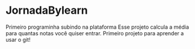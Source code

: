 # JornadaBylearn
Primeiro programinha subindo na plataforma
Esse projeto calcula a média para quantas notas você quiser  entrar.
Primeiro projeto para aprender a usar o  git!

